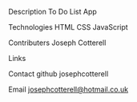 Description
To Do List App

Technologies
HTML
CSS
JavaScript

Contributers
Joseph Cotterell

Links

Contact
github josephcotterell

Email josephcotterell@hotmail.co.uk
